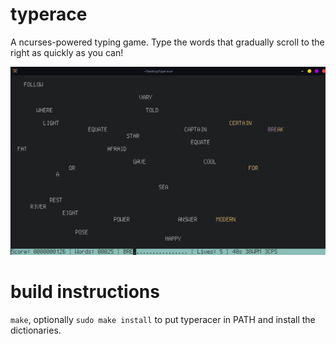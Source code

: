 # typerace
A ncurses-powered typing game. Type the words that gradually scroll to the right as quickly as you can!

![In-game screen](img/ingame.png)

# build instructions

`make`, optionally `sudo make install` to put typeracer in PATH and install the dictionaries.
